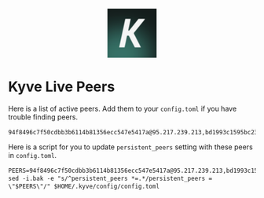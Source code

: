 <p align="center">
  <img height="100" height="auto" src="https://raw.githubusercontent.com/Nodeist/Kurulumlar/main/logos/kyve.png">
</p>


# Kyve Live Peers
Here is a list of active peers. Add them to your `config.toml` if you have trouble finding peers.
```
94f8496c7f50cdbb3b6114b81356ecc547e5417a@95.217.239.213,bd1993c1595bc23ec3691056ea2041214aa01b40@148.251.47.69,abfb21fe07f6575ede31e8cf00f10c4fe07b03b0@167.235.31.186,4daaf2978669a3b5f79a777b81f5c2bb2dcf8dcf@75.119.134.69,f6f6f2fba5e2f0f859994b08b93d005b63eaa26d@195.201.237.172,a1e6b2f31f83fce519433286592809c7ec775261@5.161.85.85,16f8c16da06483cf620c42c7c59ac97eaeb011cf@168.119.213.113,802eb6c2b3277bf04eff9c74e16d0e05cc1a59e3@95.216.143.230,d2549f542370737bb07d2e6376984b5cf9dc871f@161.97.92.178,d57eed80e3f0ae8d27d0df5737816acd62001c97@75.119.130.253
```

Here is a script for you to update `persistent_peers` setting with these peers in `config.toml`.

```
PEERS=94f8496c7f50cdbb3b6114b81356ecc547e5417a@95.217.239.213,bd1993c1595bc23ec3691056ea2041214aa01b40@148.251.47.69,abfb21fe07f6575ede31e8cf00f10c4fe07b03b0@167.235.31.186,4daaf2978669a3b5f79a777b81f5c2bb2dcf8dcf@75.119.134.69,f6f6f2fba5e2f0f859994b08b93d005b63eaa26d@195.201.237.172,a1e6b2f31f83fce519433286592809c7ec775261@5.161.85.85,16f8c16da06483cf620c42c7c59ac97eaeb011cf@168.119.213.113,802eb6c2b3277bf04eff9c74e16d0e05cc1a59e3@95.216.143.230,d2549f542370737bb07d2e6376984b5cf9dc871f@161.97.92.178,d57eed80e3f0ae8d27d0df5737816acd62001c97@75.119.130.253
sed -i.bak -e "s/^persistent_peers *=.*/persistent_peers = \"$PEERS\"/" $HOME/.kyve/config/config.toml
```
